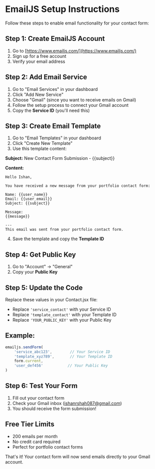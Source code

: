 # EmailJS Setup Instructions

Follow these steps to enable email functionality for your contact form:

## Step 1: Create EmailJS Account
1. Go to [https://www.emailjs.com/](https://www.emailjs.com/)
2. Sign up for a free account
3. Verify your email address

## Step 2: Add Email Service
1. Go to "Email Services" in your dashboard
2. Click "Add New Service"
3. Choose "Gmail" (since you want to receive emails on Gmail)
4. Follow the setup process to connect your Gmail account
5. Copy the **Service ID** (you'll need this)

## Step 3: Create Email Template
1. Go to "Email Templates" in your dashboard
2. Click "Create New Template"
3. Use this template content:

**Subject:** New Contact Form Submission - {{subject}}

**Content:**
```
Hello Ishan,

You have received a new message from your portfolio contact form:

Name: {{user_name}}
Email: {{user_email}}
Subject: {{subject}}

Message:
{{message}}

---
This email was sent from your portfolio contact form.
```

4. Save the template and copy the **Template ID**

## Step 4: Get Public Key
1. Go to "Account" → "General"
2. Copy your **Public Key**

## Step 5: Update the Code
Replace these values in your Contact.jsx file:
- Replace `'service_contact'` with your Service ID
- Replace `'template_contact'` with your Template ID  
- Replace `'YOUR_PUBLIC_KEY'` with your Public Key

## Example:
```javascript
emailjs.sendForm(
    'service_abc123',        // Your Service ID
    'template_xyz789',       // Your Template ID
    form.current,
    'user_def456'           // Your Public Key
)
```

## Step 6: Test Your Form
1. Fill out your contact form
2. Check your Gmail inbox (ishanrshah087@gmail.com)
3. You should receive the form submission!

## Free Tier Limits
- 200 emails per month
- No credit card required
- Perfect for portfolio contact forms

That's it! Your contact form will now send emails directly to your Gmail account.
